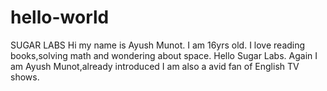 # hello-world
SUGAR LABS
Hi my name is Ayush Munot. I am 16yrs old. I love reading books,solving math and wondering about space.
Hello Sugar Labs. Again I am Ayush Munot,already introduced I am also a avid fan of English TV shows. 
